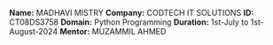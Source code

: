 **Name:** MADHAVI MISTRY
**Company:** CODTECH IT SOLUTIONS
**ID:** CT08DS3758
**Domain:** Python Programming
**Duration:** 1st-July to 1st-August-2024
**Mentor:** MUZAMMIL AHMED


